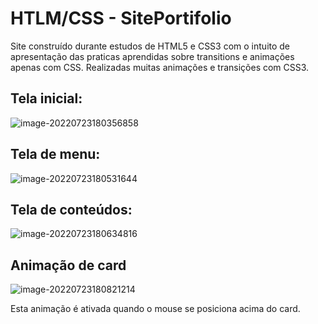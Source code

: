 # HTLM/CSS - SitePortifolio
Site construído durante estudos de HTML5 e CSS3 com o intuito de apresentação das praticas aprendidas sobre transitions e animações apenas com CSS. Realizadas muitas animações e transições com CSS3.



## Tela inicial:

![image-20220723180356858](C:\Users\Fabricio\AppData\Roaming\Typora\typora-user-images\image-20220723180356858.png)



## Tela de menu:

![image-20220723180531644](C:\Users\Fabricio\AppData\Roaming\Typora\typora-user-images\image-20220723180531644.png)



## Tela de conteúdos:

![image-20220723180634816](C:\Users\Fabricio\AppData\Roaming\Typora\typora-user-images\image-20220723180634816.png)



## Animação de card

![image-20220723180821214](C:\Users\Fabricio\AppData\Roaming\Typora\typora-user-images\image-20220723180821214.png)

Esta animação é ativada quando o mouse se posiciona acima do card.
